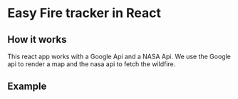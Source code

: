 # Easy Fire tracker in React

## How it works

This react app works with a Google Api and a NASA Api.
We use the Google api to render a map and the nasa api to fetch the wildfire.

## Example
